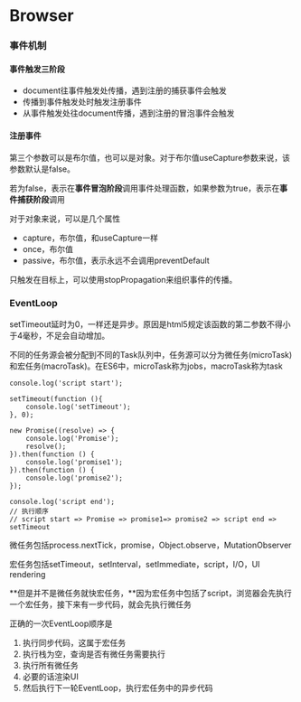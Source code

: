 # Browser

### 事件机制

#### 事件触发三阶段

- document往事件触发处传播，遇到注册的捕获事件会触发
- 传播到事件触发处时触发注册事件
- 从事件触发处往document传播，遇到注册的冒泡事件会触发

#### 注册事件

第三个参数可以是布尔值，也可以是对象。对于布尔值useCapture参数来说，该参数默认是false。

若为false，表示在**事件冒泡阶段**调用事件处理函数，如果参数为true，表示在**事件捕获阶段**调用

对于对象来说，可以是几个属性

- capture，布尔值，和useCapture一样
- once，布尔值
- passive，布尔值，表示永远不会调用preventDefault

只触发在目标上，可以使用stopPropagation来组织事件的传播。

### EventLoop

setTimeout延时为0，一样还是异步。原因是html5规定该函数的第二参数不得小于4毫秒，不足会自动增加。

不同的任务源会被分配到不同的Task队列中，任务源可以分为微任务(microTask)和宏任务(macroTask)。在ES6中，microTask称为jobs，macroTask称为task

```
console.log('script start');

setTimeout(function (){
    console.log('setTimeout');
}, 0);

new Promise((resolve) => {
    console.log('Promise');
    resolve();
}).then(function () {
    console.log('promise1');
}).then(function () {
    console.log('promise2');
});

console.log('script end');
// 执行顺序
// script start => Promise => promise1=> promise2 => script end => setTimeout
```

微任务包括process.nextTick，promise，Object.observe，MutationObserver

宏任务包括setTimeout，setInterval，setImmediate，script，I/O，UI rendering

**但是并不是微任务就快宏任务，**因为宏任务中包括了script，浏览器会先执行一个宏任务，接下来有一步代码，就会先执行微任务

正确的一次EventLoop顺序是

1. 执行同步代码，这属于宏任务
2. 执行栈为空，查询是否有微任务需要执行
3. 执行所有微任务
4. 必要的话渲染UI
5. 然后执行下一轮EventLoop，执行宏任务中的异步代码

